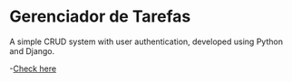 # Gerenciador de Tarefas
A simple CRUD system with user authentication, developed using Python and Django.

-[Check here](https://app-python-django.herokuapp.com/logar_usuario)

